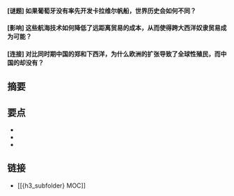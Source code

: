 #### [谜题] 如果葡萄牙没有率先开发卡拉维尔帆船，世界历史会如何不同？


#### [影响] 这些航海技术如何降低了远距离贸易的成本，从而使得跨大西洋奴隶贸易成为可能？


#### [连接] 对比同时期中国的郑和下西洋，为什么欧洲的扩张导致了全球性殖民，而中国的却没有？


## 摘要


## 要点

- 
- 
- 

## 链接

- [[{h3_subfolder} MOC]]
